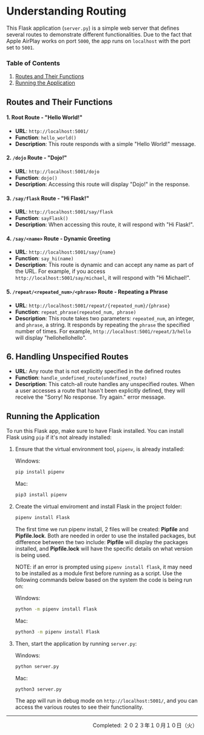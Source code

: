 # Understanding Routing

This Flask application (`server.py`) is a simple web server that defines several routes to demonstrate different functionalities. Due to the fact that Apple AirPlay works on port `5000`, the app runs on `localhost` with the port set to `5001`.

### Table of Contents

1. [Routes and Their Functions](#routes-and-their-functions)
2. [Running the Application](#running-the-application)


## Routes and Their Functions

#### 1. Root Route - "Hello World!"

- **URL**: `http://localhost:5001/`
- **Function**: `hello_world()`
- **Description**: This route responds with a simple "Hello World!" message.

#### 2. `/dojo` Route - "Dojo!"

- **URL**: `http://localhost:5001/dojo`
- **Function**: `dojo()`
- **Description**: Accessing this route will display "Dojo!" in the response.

#### 3. `/say/flask` Route - "Hi Flask!"

- **URL**: `http://localhost:5001/say/flask`
- **Function**: `sayFlask()`
- **Description**: When accessing this route, it will respond with "Hi Flask!".

#### 4. `/say/<name>` Route - Dynamic Greeting

- **URL**: `http://localhost:5001/say/{name}`
- **Function**: `say_hi(name)`
- **Description**: This route is dynamic and can accept any name as part of the URL. For example, if you access `http://localhost:5001/say/michael`, it will respond with "Hi Michael!".

#### 5. `/repeat/<repeated_num>/<phrase>` Route - Repeating a Phrase

- **URL**: `http://localhost:5001/repeat/{repeated_num}/{phrase}`
- **Function**: `repeat_phrase(repeated_num, phrase)`
- **Description**: This route takes two parameters: `repeated_num`, an integer, and `phrase`, a string. It responds by repeating the `phrase` the specified number of times. For example, `http://localhost:5001/repeat/3/hello` will display "hellohellohello".

## 6. Handling Unspecified Routes

- **URL**: Any route that is not explicitly specified in the defined routes
- **Function**: `handle_undefined_route(undefined_route)`
- **Description**: This catch-all route handles any unspecified routes. When a user accesses a route that hasn't been explicitly defined, they will receive the "Sorry! No response. Try again." error message.


## Running the Application

To run this Flask app, make sure to have Flask installed. You can install Flask using `pip` if it's not already installed:

1. Ensure that the virtual environment tool, `pipenv`, is already installed:

    Windows:
    ```bash
    pip install pipenv
    ```


    Mac:
    ```bash
    pip3 install pipenv
    ```

2. Create the virtual enviroment and install Flask in the project folder:

    ```bash
    pipenv install Flask
    ```

    The first time we run pipenv install, 2 files will be created: **Pipfile** and **Pipfile.lock**. Both are needed in order to use the installed packages, but difference between the two include: **Pipfile** will display the packages installed, and **Pipfile.lock** will have the specific details on what version is being used.

    NOTE: if an error is prompted using `pipenv install flask`, it may need to be installed as a module first before running as a script. Use the following commands below based on the system the code is being run on:

    Windows:
    ```bash
    python -m pipenv install Flask
    ```

    Mac:
    ```bash
    python3 -m pipenv install Flask
    ```


3. Then, start the application by running `server.py`:

    Windows:
    ```bash
    python server.py
    ```

    Mac:
    ```bash
    python3 server.py
    ```

    The app will run in debug mode on `http://localhost:5001/`, and you can access the various routes to see their functionality.

---
<p align="right">Completed: ２０２３年１０月１０日（火）</p>